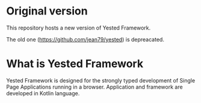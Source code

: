 # Original version
This repository hosts a new version of Yested Framework.

The old one (https://github.com/jean79/yested) is depreacated.

# What is Yested Framework
Yested Framework is designed for the strongly typed development of Single Page Applications running in a browser. Application and framework are developed in Kotlin language.

